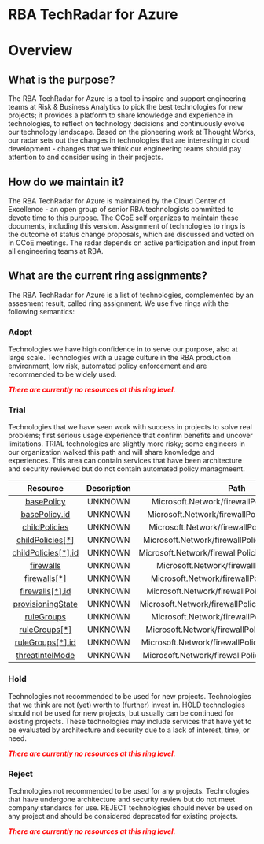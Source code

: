 
RBA TechRadar for Azure
=======================

# Overview

## What is the purpose?


The RBA TechRadar for Azure is a tool to inspire and support engineering teams at Risk & Business Analytics to pick the best technologies for new projects; it provides a platform to share knowledge and experience in technologies, to reflect on technology decisions and continuously evolve our technology landscape.  Based on the pioneering work at Thought Works, our radar sets out the changes in technologies that are interesting in cloud development - changes that we think our engineering teams should pay attention to and consider using in their projects.
## How do we maintain it?


The RBA TechRadar for Azure is maintained by the Cloud Center of Excellence - an open group of senior RBA technologists committed to devote time to this purpose.  The CCoE self organizes to maintain these documents, including this version.  Assignment of technologies to rings is the outcome of status change proposals, which are discussed and voted on in CCoE meetings.  The radar depends on active participation and input from all engineering teams at RBA.
## What are the current ring assignments?


The RBA TechRadar for Azure is a list of technologies, complemented by an assesment result, called ring assignment.  We use five rings with the following semantics:
### Adopt


Technologies we have high confidence in to serve our purpose, also at large scale.  Technologies with a usage culture in the RBA production environment, low risk, automated policy enforcement and are recommended to be widely used.  
  
***<font color="red"> There are currently no resources at this ring level. </font>***
### Trial


Technologies that we have seen work with success in projects to solve real problems;  first serious usage experience that confirm benefits and uncover limitations.  TRIAL technologies are slightly more risky; some engineers in our organization walked this path and will share knowledge and experiences.  This area can contain services that have been architecture and security reviewed but do not contain automated policy managmeent.  

|Resource|Description|Path|Status|
| :---: | :---: | :---: | :---: |
|[basePolicy](https://github.com/openrba/python-azure-techradar/tree/master/Microsoft.Network/firewallPolicies/basePolicy)|UNKNOWN|Microsoft.Network/firewallPolicies/basePolicy|TRIAL|
|[basePolicy.id](https://github.com/openrba/python-azure-techradar/tree/master/Microsoft.Network/firewallPolicies/basePolicy.id)|UNKNOWN|Microsoft.Network/firewallPolicies/basePolicy.id|TRIAL|
|[childPolicies](https://github.com/openrba/python-azure-techradar/tree/master/Microsoft.Network/firewallPolicies/childPolicies)|UNKNOWN|Microsoft.Network/firewallPolicies/childPolicies|TRIAL|
|[childPolicies[*]](https://github.com/openrba/python-azure-techradar/tree/master/Microsoft.Network/firewallPolicies/childPolicies[*])|UNKNOWN|Microsoft.Network/firewallPolicies/childPolicies[*]|TRIAL|
|[childPolicies[*].id](https://github.com/openrba/python-azure-techradar/tree/master/Microsoft.Network/firewallPolicies/childPolicies[*].id)|UNKNOWN|Microsoft.Network/firewallPolicies/childPolicies[*].id|TRIAL|
|[firewalls](https://github.com/openrba/python-azure-techradar/tree/master/Microsoft.Network/firewallPolicies/firewalls)|UNKNOWN|Microsoft.Network/firewallPolicies/firewalls|TRIAL|
|[firewalls[*]](https://github.com/openrba/python-azure-techradar/tree/master/Microsoft.Network/firewallPolicies/firewalls[*])|UNKNOWN|Microsoft.Network/firewallPolicies/firewalls[*]|TRIAL|
|[firewalls[*].id](https://github.com/openrba/python-azure-techradar/tree/master/Microsoft.Network/firewallPolicies/firewalls[*].id)|UNKNOWN|Microsoft.Network/firewallPolicies/firewalls[*].id|TRIAL|
|[provisioningState](https://github.com/openrba/python-azure-techradar/tree/master/Microsoft.Network/firewallPolicies/provisioningState)|UNKNOWN|Microsoft.Network/firewallPolicies/provisioningState|TRIAL|
|[ruleGroups](https://github.com/openrba/python-azure-techradar/tree/master/Microsoft.Network/firewallPolicies/ruleGroups)|UNKNOWN|Microsoft.Network/firewallPolicies/ruleGroups|TRIAL|
|[ruleGroups[*]](https://github.com/openrba/python-azure-techradar/tree/master/Microsoft.Network/firewallPolicies/ruleGroups[*])|UNKNOWN|Microsoft.Network/firewallPolicies/ruleGroups[*]|TRIAL|
|[ruleGroups[*].id](https://github.com/openrba/python-azure-techradar/tree/master/Microsoft.Network/firewallPolicies/ruleGroups[*].id)|UNKNOWN|Microsoft.Network/firewallPolicies/ruleGroups[*].id|TRIAL|
|[threatIntelMode](https://github.com/openrba/python-azure-techradar/tree/master/Microsoft.Network/firewallPolicies/threatIntelMode)|UNKNOWN|Microsoft.Network/firewallPolicies/threatIntelMode|TRIAL|

### Hold


Technologies not recommended to be used for new projects. Technologies that we think are not (yet) worth to (further) invest in.  HOLD technologies should not be used for new projects, but usually can be continued for existing projects.  These technologies may include services that have yet to be evaluated by architecture and security due to a lack of interest, time, or need.  
  
***<font color="red"> There are currently no resources at this ring level. </font>***
### Reject


Technologies not recommended to be used for any projects. Technologies that have undergone architecture and security review but do not meet company standards for use.  REJECT technologies should never be used on any project and should be considered deprecated for existing projects.  
  
***<font color="red"> There are currently no resources at this ring level. </font>***